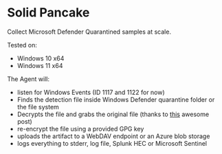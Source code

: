 # Solid Pancake

Collect Microsoft Defender Quarantined samples at scale.

Tested on:
  - Windows 10 x64
  - Windows 11 x64
 
 The Agent will:
  - listen for Windows Events (ID 1117 and 1122 for now)
  - Finds the detection file inside Windows Defender quarantine folder or the file system 
  - Decrypts the file and grabs the original file (thanks to [this](https://reversingfun.com/posts/how-to-extract-quarantine-files-from-windows-defender/) awesome post)
  - re-encrypt the file using a provided GPG key
  - uploads the artifact to a WebDAV endpoint or an Azure blob storage
  - logs everything to stderr, log file, Splunk HEC or Microsoft Sentinel
  
 
